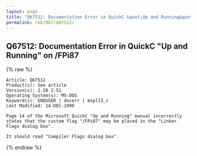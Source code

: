 ```yaml
---
layout: page
title: "Q67512: Documentation Error in QuickC &quot;Up and Running&quot; on /FPi87"
permalink: /kb/067/Q67512/
---
```


## Q67512: Documentation Error in QuickC &quot;Up and Running&quot; on /FPi87

{% raw %}

	Article: Q67512
	Product(s): See article
	Version(s): 2.50 2.51
	Operating System(s): MS-DOS
	Keyword(s): ENDUSER | docerr | mspl13_c
	Last Modified: 14-DEC-1990
	
	Page 14 of the Microsoft QuickC "Up and Running" manual incorrectly
	states that the custom flag "/FPi87" may be placed in the "Linker
	Flags dialog box".
	
	It should read "Compiler Flags dialog box".

{% endraw %}
